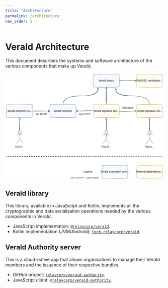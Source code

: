 ```yaml
---
title: "Architecture"
permalink: /architecture
nav_order: 3
---
```


# VeraId Architecture

This document describes the systems and software architecture of the various components that make up VeraId.

![](/public/diagrams/architecture.svg)

## VeraId library

This library, available in JavaScript and Kotlin, implements all the cryptographic and data serialisation operations needed by the various components in VeraId.

- JavaScript implementation: [`@relaycorp/veraid`](https://github.com/relaycorp/veraid-js).
- Kotlin implementation (JVM/Android): [`tech.relaycorp:veraid`](https://github.com/relaycorp/veraid-jvm).

## VeraId Authority server

This is a cloud-native app that allows organisations to manage their VeraId members and the issuance of their respective bundles.

- GitHub project: [`relaycorp/veraid-authority`](https://github.com/relaycorp/veraid-authority).
- JavaScript client: [`@relaycorp/veraid-authority`](https://github.com/relaycorp/veraid-authority-js).
